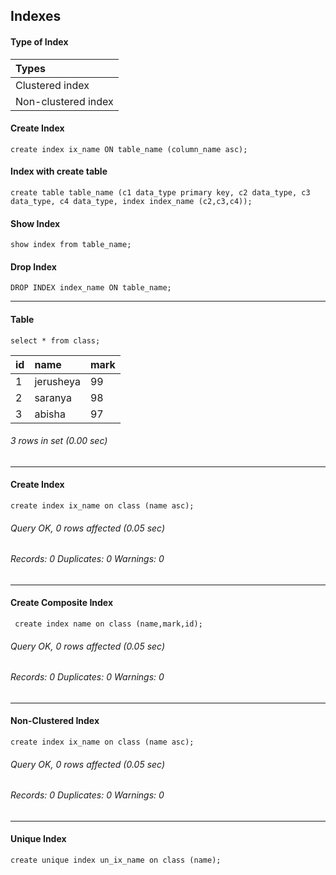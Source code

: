 ## Indexes

#### Type of Index

| Types               |
|:--------------------|
| Clustered index     |
| Non-clustered index |

#### Create Index

```syntax
create index ix_name ON table_name (column_name asc);
```

#### Index with create table

```syntax
create table table_name (c1 data_type primary key, c2 data_type, c3 data_type, c4 data_type, index index_name (c2,c3,c4));
```

#### Show Index

```syntax
show index from table_name;
```

#### Drop Index

```syntax
DROP INDEX index_name ON table_name;
```
***
#### Table 

``` syntax
select * from class;
```

| id | name      | mark |
|:---|:----|:----|
|  1 | jerusheya | 99   |
|  2 | saranya   | 98   |
|  3 | abisha    | 97   |

###### 3 rows in set (0.00 sec)
***

#### Create Index 

``` syntax
create index ix_name on class (name asc);
```
###### Query OK, 0 rows affected (0.05 sec)
###### Records: 0  Duplicates: 0  Warnings: 0
***

#### Create Composite Index 
``` syntax
 create index name on class (name,mark,id);
 ```
###### Query OK, 0 rows affected (0.05 sec)
###### Records: 0  Duplicates: 0  Warnings: 0
***

#### Non-Clustered Index


```syntax
create index ix_name on class (name asc);
```
###### Query OK, 0 rows affected (0.05 sec)
###### Records: 0  Duplicates: 0  Warnings: 0
***

#### Unique Index 

```syntax
create unique index un_ix_name on class (name);
```


